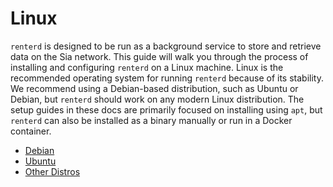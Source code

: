# Linux

`renterd` is designed to be run as a background service to store and retrieve data on the Sia network. This guide will walk you through the process of installing and configuring `renterd` on a Linux machine. Linux is the recommended operating system for running `renterd` because of its stability. We recommend using a Debian-based distribution, such as Ubuntu or Debian, but `renterd` should work on any modern Linux distribution. The setup guides in these docs are primarily focused on installing using `apt`, but `renterd` can also be installed as a binary manually or run in a Docker container.

- [Debian](debian.md)
- [Ubuntu](ubuntu.md)
- [Other Distros](other.md)